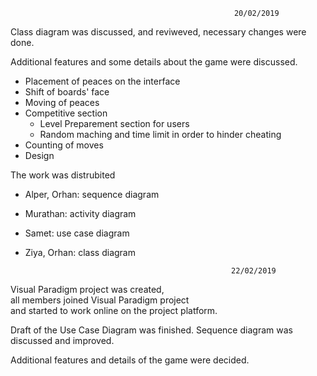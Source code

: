                                                       20/02/2019
Class diagram was discussed, and reviweved, necessary changes were done.

Additional features and some details about the game were discussed.

  * Placement of peaces on the interface
  * Shift of boards' face
  * Moving of peaces
  * Competitive section
    * Level Preparement section for users
    * Random maching and time limit in order to hinder cheating
  * Counting of moves
  * Design
  
The work was distrubited

  * Alper, Orhan: sequence diagram
  * Murathan: activity diagram
  * Samet: use case diagram
  * Ziya, Orhan: class diagram
  
                                                      22/02/2019

Visual Paradigm project was created,  
all members joined Visual Paradigm project  
and started to work online on the project platform. 

Draft of the Use Case Diagram was finished. 
Sequence diagram was discussed and improved.

Additional features and details of the game were decided. 
